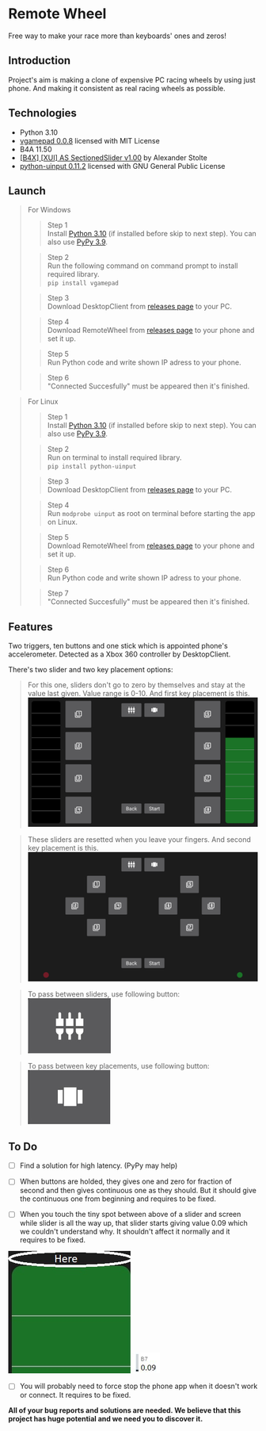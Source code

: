 # Remote Wheel

Free way to make your race more than keyboards' ones and zeros!



## Introduction

Project's aim is making a clone of expensive PC racing wheels by using just phone. And making it consistent as real racing wheels as possible.

## Technologies

- Python 3.10
- [vgamepad 0.0.8](https://pypi.org/project/vgamepad/) licensed with MIT License
- B4A 11.50 
- [[B4X] [XUI] AS SectionedSlider v1.00](https://www.b4x.com/android/forum/threads/b4x-xui-as-sectionedslider.137361/) by Alexander Stolte
- [python-uinput 0.11.2](https://pypi.org/project/python-uinput/) licensed with GNU General Public License

## Launch



> For Windows   
> > Step 1  
> Install [Python 3.10](https://www.python.org/downloads/) (if installed before skip to next step). You can also use [PyPy 3.9](https://www.pypy.org/download.html).
> 
> >Step 2  
> Run the following command on command prompt to install required library.  
> `pip install vgamepad`  
> 
> > Step 3  
> Download DesktopClient from [releases page](https://github.com/malisipi/RemoteWheel/releases) to your PC.
> 
> > Step 4  
> Download RemoteWheel from [releases page](https://github.com/malisipi/RemoteWheel/releases) to your phone and set it up.
> 
> > Step 5  
> Run Python code and write shown IP adress to your phone.
> 
> > Step 6  
> "Connected Succesfully" must be appeared then it's finished.  


> For Linux  
> > Step 1  
>  Install [Python 3.10](https://www.python.org/downloads/) (if installed before skip to next step). You can also use [PyPy 3.9](https://www.pypy.org/download.html).
> 
> > Step 2  
> Run on terminal to install required library.  
> `pip install python-uinput`
> 
> > Step 3  
> Download DesktopClient from [releases page](https://github.com/malisipi/RemoteWheel/releases) to your PC.
> 
> > Step 4  
> Run `modprobe uinput` as root on terminal before starting the app on Linux.
>
> > Step 5  
> Download RemoteWheel from [releases page](https://github.com/malisipi/RemoteWheel/releases) to your phone and set it up.
>
> > Step 6  
> Run Python code and write shown IP adress to your phone.
>
> > Step 7  
> "Connected Succesfully" must be appeared then it's finished.  

## Features

Two triggers, ten buttons and one stick which is appointed phone's accelerometer. Detected as a Xbox 360 controller by DesktopClient.



There's two slider and two key placement options:   

> For this one, sliders don't go to zero by themselves and stay at the value last given. Value range is 0-10. And first key placement is this.
![Image Not Found](./Images/1.jpeg "First slider and key placement option")

> These sliders are resetted when you leave your fingers. And second key placement is this.
![Image Not Found](./Images/6.jpeg "Second slider and key placement option")

> To pass between sliders, use following button:  
![Image Not Found](./Images/7.jpeg "Slider Button")  

> To pass between key placements, use following button:  
![Image Not Found](./Images/8.jpeg "Key Placement Button")   


## To Do 

- [ ] Find a solution for high latency. (PyPy may help)

- [ ] When buttons are holded, they gives one and zero for fraction of second and then gives continuous one as they should. But it should give the continuous one from beginning and requires to be fixed.

- [ ] When you touch the tiny spot between above of a slider and screen while slider is all the way up, that slider starts giving value 0.09 which we couldn't understand why. It shouldn't affect it normally and it requires to be fixed.

![Image Not Found](./Images/9.jpeg "The Spot")
![Image Not Found](./Images/12.JPG "Value")

- [ ] You will probably need to force stop the phone app when it doesn't work or connect. It requires to be fixed.

**All of your bug reports and solutions are needed. We believe that this project has huge potential and we need you to discover it.**
